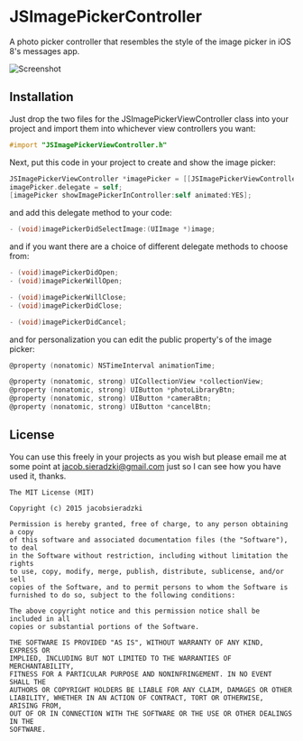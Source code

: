 # JSImagePickerController
A photo picker controller that resembles the style of the image picker in iOS 8's messages app.

![Screenshot](https://github.com/jacobsieradzki/JSImagePickerController/blob/master/Screenshots/imagePicker1.png)

## Installation

Just drop the two files for the JSImagePickerViewController class into your project and import them into whichever view controllers you want:

```Objective-C
#import "JSImagePickerViewController.h"
```

Next, put this code in your project to create and show the image picker:

```Objective-C
JSImagePickerViewController *imagePicker = [[JSImagePickerViewController alloc] init];
imagePicker.delegate = self;
[imagePicker showImagePickerInController:self animated:YES];
```

and add this delegate method to your code:

```Objective-C
- (void)imagePickerDidSelectImage:(UIImage *)image;
```

and if you want there are a choice of different delegate methods to choose from:

```Objective-C
- (void)imagePickerDidOpen;
- (void)imagePickerWillOpen;

- (void)imagePickerWillClose;
- (void)imagePickerDidClose;

- (void)imagePickerDidCancel;
```

and for personalization you can edit the public property's of the image picker:

```Objective-C
@property (nonatomic) NSTimeInterval animationTime;

@property (nonatomic, strong) UICollectionView *collectionView;
@property (nonatomic, strong) UIButton *photoLibraryBtn;
@property (nonatomic, strong) UIButton *cameraBtn;
@property (nonatomic, strong) UIButton *cancelBtn;
```
## License

You can use this freely in your projects as you wish but please email me at some point at jacob.sieradzki@gmail.com just so I can see how you have used it, thanks.

```
The MIT License (MIT)

Copyright (c) 2015 jacobsieradzki

Permission is hereby granted, free of charge, to any person obtaining a copy
of this software and associated documentation files (the "Software"), to deal
in the Software without restriction, including without limitation the rights
to use, copy, modify, merge, publish, distribute, sublicense, and/or sell
copies of the Software, and to permit persons to whom the Software is
furnished to do so, subject to the following conditions:

The above copyright notice and this permission notice shall be included in all
copies or substantial portions of the Software.

THE SOFTWARE IS PROVIDED "AS IS", WITHOUT WARRANTY OF ANY KIND, EXPRESS OR
IMPLIED, INCLUDING BUT NOT LIMITED TO THE WARRANTIES OF MERCHANTABILITY,
FITNESS FOR A PARTICULAR PURPOSE AND NONINFRINGEMENT. IN NO EVENT SHALL THE
AUTHORS OR COPYRIGHT HOLDERS BE LIABLE FOR ANY CLAIM, DAMAGES OR OTHER
LIABILITY, WHETHER IN AN ACTION OF CONTRACT, TORT OR OTHERWISE, ARISING FROM,
OUT OF OR IN CONNECTION WITH THE SOFTWARE OR THE USE OR OTHER DEALINGS IN THE
SOFTWARE.
```



